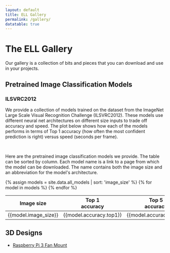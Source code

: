 ```yaml
---
layout: default
title: ELL Gallery
permalink: /gallery/
datatable: true
---
```


# The ELL Gallery

Our gallery is a collection of bits and pieces that you can download and use in your projects. 

## Pretrained Image Classification Models

### ILSVRC2012

We provide a collection of models trained on the dataset from the
ImageNet Large Scale Visual Recognition Challenge (ILSVRC2012). These
models use different neural net architectures on different size inputs
to trade off accuracy and speed. The plot below shows how each of the
models performs in terms of Top 1 accuracy (how often the most
confident prediction is right) versus speed (seconds per
frame).

<div id='plot'></div>
<script>
var width = Math.min(600, window.outerWidth-100), height=width-100;
var spec = {
  "$schema": "https://vega.github.io/schema/vega-lite/v2.json",
  "description": "A plot of accuracy versus performance",
  "width": width, "height": height,
  "autosize": {
    "type": "fit",
    "resize": true
  },
  "data": {"values": {{site.data.all_models | jsonify}} },
  "selection": {"filter": {
    "type": "single",
    "fields": ["image_size"],
    "bind": {"input": "select", "name": "Input size to highlight ", "options": ["", "64x64", "128x128", "160x160", "192x192", "224x224", "256x256"]}
  }},
  "mark": {"type":"point", "filled":true},
  "encoding": {
    "x": {"field": "secs_per_frame.pi3", "type": "quantitative", "axis": {"title": "Seconds per frame"} },
    "y": {"field": "accuracy.top1", "type": "quantitative", "axis": {"title": "Top 1 accuracy"}},
    "color": {
      "condition": {
        "selection": "filter",
	"field": "image_size",
	"type": "nominal",
	"legend": {"title": "Image Size"}
	},
      "value": "rgba(100,100,100,0.2)" },
    "shape": {"field": "image_size", "type": "nominal"},
    "tooltip": {"field": "directory", "type": "ordinal"},
    "size": {"value": 100}
  }
}
vegaEmbed("#plot", spec, {actions:false})
</script>
<br>

Here are the pretrained image classification models we provide. The
table can be sorted by column. Each model name is a link to a page
from which the model can be downloaded. The name contains both the
image size and an abbreviation for the model's architecture.

<table class="table table-striped table-bordered table-auto datatable">
<thead>
<tr>
  <th>Image size</th>
  <th>Top 1<br>accuracy</th>
  <th>Top 5<br>accuracy</th>
  <th>Sec/frame<br>on a Pi3</th>
  <th>Model name</th>
</tr>
</thead>
{% assign models = site.data.all_models | sort: 'image_size' %}
{% for model in models %}
  <tr>
    <td>{{model.image_size}}</td>
    <td style="text-align: right">{{model.accuracy.top1}}</td>
    <td style="text-align: right">{{model.accuracy.top5}}</td>
    <td style="text-align: right">{{model.secs_per_frame.pi3}}</td>
    <td><a href="/ELL/gallery/ILSVRC2012/{{model.directory}}.html">{{model.directory}}</a></td>
  </tr>
{% endfor %}
</table>

## 3D Designs

* [Raspberry Pi 3 Fan Mount](/ELL/gallery/Raspberry-Pi-3-Fan-Mount)
